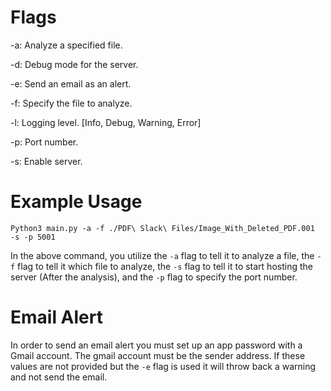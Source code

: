 # Flags
-a: Analyze a specified file.

-d: Debug mode for the server.

-e: Send an email as an alert.

-f: Specify the file to analyze.

-l: Logging level. [Info, Debug, Warning, Error]

-p: Port number.

-s: Enable server.

# Example Usage
`Python3 main.py -a -f ./PDF\ Slack\ Files/Image_With_Deleted_PDF.001  -s -p 5001`

In the above command, you utilize the `-a` flag to tell it to analyze a file, the `-f` flag to tell it which file to analyze, the `-s` flag to tell it to start hosting the server (After the analysis), and the `-p` flag to specify the port number.

# Email Alert
In order to send an email alert you must set up an app password with a Gmail account. The gmail account must be the sender address. If these values are not provided but the `-e` flag is used it will throw back a warning and not send the email.


